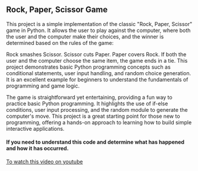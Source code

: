 ## Rock, Paper, Scissor Game
This project is a simple implementation of the classic "Rock, Paper, Scissor" game in Python.
It allows the user to play against the computer, where both the user and the computer make their choices,
and the winner is determined based on the rules of the game:

Rock smashes Scissor.
Scissor cuts Paper.
Paper covers Rock.
If both the user and the computer choose the same item, the game ends in a tie. This project demonstrates basic Python programming concepts such as conditional statements, user input handling, and random choice generation. It is an excellent example for beginners to understand the fundamentals of programming and game logic.

The game is straightforward yet entertaining, providing a fun way to practice basic Python programming.
It highlights the use of if-else conditions, user input processing, and the random module to generate the computer's move.
This project is a great starting point for those new to programming,
offering a hands-on approach to learning how to build simple interactive applications.


####  If you need to understand this code and determine what has happened and how it has occurred.

  [To watch this video on youtube](https://www.youtube.com/watch?v=OvsoAMA_P00&list=PL3JNM3ENFH-5r3mRfuIbXLRCvtNK0FhmU&index=3)



